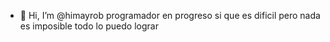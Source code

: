 - 👋 Hi, I’m @himayrob
programador en progreso
si que es dificil
pero nada es imposible
todo lo puedo lograr



<!---
himayrob/himayrob is a ✨ special ✨ repository because its `README.md` (this file) appears on your GitHub profile.
You can click the Preview link to take a look at your changes.
--->
